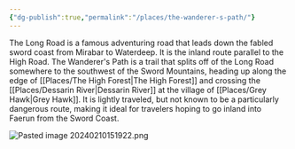 ```yaml
---
{"dg-publish":true,"permalink":"/places/the-wanderer-s-path/"}
---
```


The Long Road is a famous adventuring road that leads down the fabled sword coast from Mirabar to Waterdeep.  It is the inland route parallel to the High Road.  The Wanderer's Path is a trail that splits off of the Long Road somewhere to the southwest of  the Sword Mountains, heading up along the edge of [[Places/The High Forest\|The High Forest]] and crossing the [[Places/Dessarin River\|Dessarin River]] at the village of [[Places/Grey Hawk\|Grey Hawk]].  It is lightly traveled, but not known to be a particularly dangerous route, making it ideal for travelers hoping to go inland into Faerun from the Sword Coast.  

![Pasted image 20240210151922.png](/img/user/Z_Attachments/Pasted%20image%2020240210151922.png)